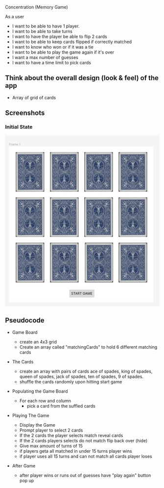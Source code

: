 Concentration (Memory Game)

As a user
- I want to be able to have 1 player.
- I want to be able to take turns
- I want to have the player be able to flip 2 cards
- I want to be able to keep cards flipped if correctly matched
- I want to know who won or if it was a tie
- I want to be able to play the game again if it's over
- I want a max number of guesses
- I want to have a time limit to pick cards

## Think about the  overall design (look & feel) of the app

- Array of grid of cards

## Screenshots
### Initial State
![Alt text](images/Wireframe.png)


## Pseudocode

- Game Board
    - create an 4x3 grid
    - Create an array called "matchingCards" to hold 6 different matching cards
    

- The Cards
    - create an array with pairs of cards ace of spades, king of spades, queen of    spades, jack of spades, ten of spades, 9 of spades.
    - shuffle the cards randomly upon hitting start game

- Populating the Game Board
    - For each row and column
        - pick a card from the suffled cards

- Playing The Game
    - Display the Game
    - Prompt player to select 2 cards
    - If the 2 cards the player selects match reveal cards
    - If the 2 cards players selects do not match flip back over (hide)
    - Give max amount of turns of 15
    - if players geta all matched in under 15 turns player wins
    - if player uses all 15 turns and can not match all cards player loses

- After Game
    - after player wins or runs out of guesses have "play again" button pop up

